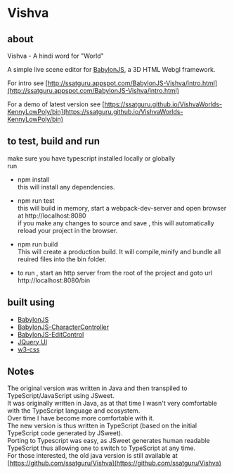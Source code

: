 # Vishva

## about

Vishva - A hindi word for "World"

A simple live scene editor for [BabylonJS](http://www.babylonjs.com/), a 3D HTML Webgl framework.

For intro see [http://ssatguru.appspot.com/BabylonJS-Vishva/intro.html](http://ssatguru.appspot.com/BabylonJS-Vishva/intro.html)

For a demo of latest version see [https://ssatguru.github.io/VishvaWorlds-KennyLowPoly/bin](https://ssatguru.github.io/VishvaWorlds-KennyLowPoly/bin)

## to test, build and run

make sure you have typescript installed locally or globally  
run

- npm install  
  this will install any dependencies.

- npm run test  
  this will build in memory, start a webpack-dev-server and open browser at http://localhost:8080  
  if you make any changes to source and save , this will automatically reload your project in the browser.

- npm run build  
  This will create a production build. It will compile,minify and bundle all reuired files into the bin folder.

- to run , start an http server from the root of the project and goto url http://localhost:8080/bin

## built using

- [BabylonJS](http://www.babylonjs.com/)
- [BabylonJS-CharacterController](https://github.com/ssatguru/BabylonJS-CharacterController)
- [BabylonJS-EditControl](https://github.com/ssatguru/BabylonJS-EditControl)
- [JQuery UI](https://jqueryui.com/)
- [w3-css](https://www.w3schools.com/w3css/)

## Notes

The original version was written in Java and then transpiled to TypeScript/JavaScript using JSweet.  
It was originally written in Java, as at that time I wasn't very comfortable with the TypeScript language and ecosystem.  
Over time I have become more comfortable with it.  
The new version is thus written in TypeScript (based on the initial TypeScript code generated by JSweet).  
Porting to Typescript was easy, as JSweet generates human readable TypeScript thus allowing one to switch to TypeScript at any time.  
For those interested, the old java version is still available at [https://github.com/ssatguru/Vishva](https://github.com/ssatguru/Vishva)
